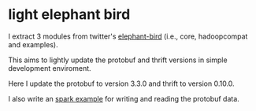 # light elephant bird

I extract 3 modules from twitter's [elephant-bird](https://github.com/twitter/elephant-bird) (i.e., core, hadoopcompat and examples).

This aims to lightly update the protobuf and thrift versions in simple development enviroment.

Here I update the protobuf to version 3.3.0 and thrift to version 0.10.0.

I also write an [spark example](src/test/java/io/github/qf6101/TestSparkProtoIO.java) for writing and reading the protobuf data.

